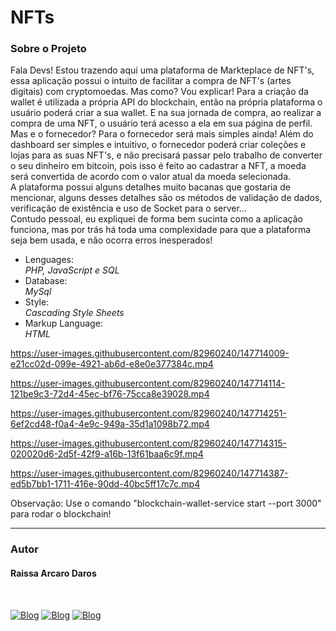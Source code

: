 # NFTs
<h3>Sobre o Projeto</h3>
<p>Fala Devs! Estou trazendo aqui uma plataforma de Markteplace de NFT's, essa aplicação possui o intuito de facilitar a compra de NFT's (artes digitais) com cryptomoedas. Mas como? Vou explicar! Para a criação da wallet é utilizada a própria API do blockchain, então na própria plataforma o usuário poderá criar a sua wallet. E na sua jornada de compra, ao realizar a compra de uma NFT, o usuário terá acesso a ela em sua página de perfil. <br />
Mas e o fornecedor? Para o fornecedor será mais simples ainda! Além do dashboard ser simples e intuitivo, o fornecedor poderá criar coleções e lojas para as suas NFT's, e não precisará passar pelo trabalho de converter o seu dinheiro em bitcoin, pois isso é feito ao cadastrar a NFT, a moeda será convertida de acordo com o valor atual da moeda selecionada. <br />
A plataforma possui alguns detalhes muito bacanas que gostaria de mencionar, alguns desses detalhes são os métodos de validação de dados, verificação de existência e uso de Socket para o server... <br />
Contudo pessoal, eu expliquei de forma bem sucinta como a aplicação funciona, mas por trás há toda uma complexidade para que a plataforma seja bem usada, e não ocorra erros inesperados!
</p>

<ul>
  <li>Lenguages:</li>
  <i>PHP, JavaScript e SQL</i>
  
  <li>Database:</li>
  <i>MySql</i>
    
  <li>Style:</li>
  <i>Cascading Style Sheets</i>
  
  <li>Markup Language:</li>
  <i>HTML</i>
  
</ul>


https://user-images.githubusercontent.com/82960240/147714009-e21cc02d-099e-4921-ab6d-e8e0e377384c.mp4

https://user-images.githubusercontent.com/82960240/147714114-121be9c3-72d4-45ec-bf76-75cca8e39028.mp4

https://user-images.githubusercontent.com/82960240/147714251-6ef2cd48-f0a4-4e9c-949a-35d1a1098b72.mp4

https://user-images.githubusercontent.com/82960240/147714315-020020d6-2d5f-42f9-a16b-13f61baa6c9f.mp4

https://user-images.githubusercontent.com/82960240/147714387-ed5b7bb1-1711-416e-90dd-40bc5ff17c7c.mp4


<p>Observação: Use o comando "blockchain-wallet-service start --port 3000" para rodar o blockchain!</p>

<hr />
<h3>Autor</h3>
<h4>Raissa Arcaro Daros</h4>
<div style="display: inline_block;"><br>
   
[![Blog](https://img.shields.io/badge/Instagram-E4405F?style=for-the-badge&logo=instagram&logoColor=white)](https://www.instagram.com/raissa_dev/)
[![Blog](https://img.shields.io/badge/LinkedIn-0077B5?style=for-the-badge&logo=linkedin&logoColor=white)](https://www.linkedin.com/in/raissa-dev/)
[![Blog](https://img.shields.io/badge/GitHub-100000?style=for-the-badge&logo=github&logoColor=white)](https://github.com/Raissadev/)  
     
</div>
